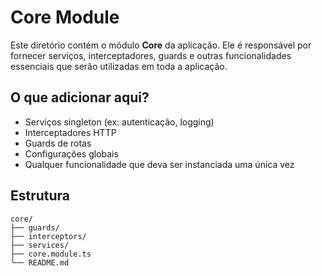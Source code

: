 # Core Module

Este diretório contém o módulo **Core** da aplicação. Ele é responsável por fornecer serviços, interceptadores, guards e outras funcionalidades essenciais que serão utilizadas em toda a aplicação.

## O que adicionar aqui?

- Serviços singleton (ex: autenticação, logging)
- Interceptadores HTTP
- Guards de rotas
- Configurações globais
- Qualquer funcionalidade que deva ser instanciada uma única vez

## Estrutura

```
core/
├── guards/
├── interceptors/
├── services/
├── core.module.ts
└── README.md
```
